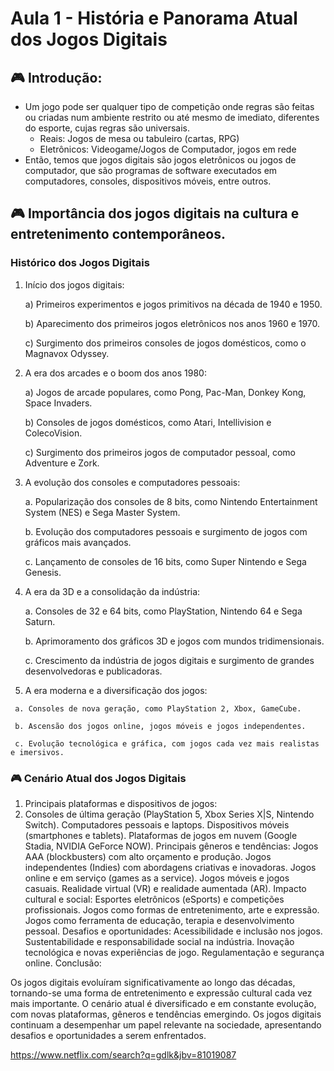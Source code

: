 # Aula 1 - História e Panorama Atual dos Jogos Digitais

## :video_game: Introdução:

- Um jogo pode ser qualquer tipo de competição onde regras são feitas ou criadas num ambiente restrito ou até mesmo de imediato, diferentes do esporte, cujas regras são universais.
  - Reais: Jogos de mesa ou tabuleiro (cartas, RPG)
  - Eletrônicos: Videogame/Jogos de Computador, jogos em rede
- Então, temos que jogos digitais são jogos eletrônicos ou jogos de computador, que são programas de software executados em computadores, consoles, dispositivos móveis, entre outros.
  
## :video_game: Importância dos jogos digitais na cultura e entretenimento contemporâneos.

### Histórico dos Jogos Digitais
  1. Início dos jogos digitais:
     
      a) Primeiros experimentos e jogos primitivos na década de 1940 e 1950.
     
      b) Aparecimento dos primeiros jogos eletrônicos nos anos 1960 e 1970.
     
      c) Surgimento dos primeiros consoles de jogos domésticos, como o Magnavox Odyssey.
     
  3. A era dos arcades e o boom dos anos 1980:
     
      a) Jogos de arcade populares, como Pong, Pac-Man, Donkey Kong, Space Invaders.
     
      b) Consoles de jogos domésticos, como Atari, Intellivision e ColecoVision.
     
      c) Surgimento dos primeiros jogos de computador pessoal, como Adventure e Zork.
     
  4. A evolução dos consoles e computadores pessoais:
     
     a. Popularização dos consoles de 8 bits, como Nintendo Entertainment System (NES) e Sega Master System.
     
     b. Evolução dos computadores pessoais e surgimento de jogos com gráficos mais avançados.
     
     c. Lançamento de consoles de 16 bits, como Super Nintendo e Sega Genesis.
     
  5. A era da 3D e a consolidação da indústria:
     
     a. Consoles de 32 e 64 bits, como PlayStation, Nintendo 64 e Sega Saturn.
     
     b. Aprimoramento dos gráficos 3D e jogos com mundos tridimensionais.
     
     c. Crescimento da indústria de jogos digitais e surgimento de grandes desenvolvedoras e publicadoras.
     
  11. A era moderna e a diversificação dos jogos:

     a. Consoles de nova geração, como PlayStation 2, Xbox, GameCube.

     b. Ascensão dos jogos online, jogos móveis e jogos independentes.
     
     c. Evolução tecnológica e gráfica, com jogos cada vez mais realistas e imersivos.

### :video_game: Cenário Atual dos Jogos Digitais

1. Principais plataformas e dispositivos de jogos:
2. Consoles de última geração (PlayStation 5, Xbox Series X|S, Nintendo Switch).
Computadores pessoais e laptops.
Dispositivos móveis (smartphones e tablets).
Plataformas de jogos em nuvem (Google Stadia, NVIDIA GeForce NOW).
Principais gêneros e tendências:
Jogos AAA (blockbusters) com alto orçamento e produção.
Jogos independentes (Indies) com abordagens criativas e inovadoras.
Jogos online e em serviço (games as a service).
Jogos móveis e jogos casuais.
Realidade virtual (VR) e realidade aumentada (AR).
Impacto cultural e social:
Esportes eletrônicos (eSports) e competições profissionais.
Jogos como formas de entretenimento, arte e expressão.
Jogos como ferramenta de educação, terapia e desenvolvimento pessoal.
Desafios e oportunidades:
Acessibilidade e inclusão nos jogos.
Sustentabilidade e responsabilidade social na indústria.
Inovação tecnológica e novas experiências de jogo.
Regulamentação e segurança online.
Conclusão:

Os jogos digitais evoluíram significativamente ao longo das décadas, tornando-se uma forma de entretenimento e expressão cultural cada vez mais importante.
O cenário atual é diversificado e em constante evolução, com novas plataformas, gêneros e tendências emergindo.
Os jogos digitais continuam a desempenhar um papel relevante na sociedade, apresentando desafios e oportunidades a serem enfrentados.


https://www.netflix.com/search?q=gdlk&jbv=81019087
